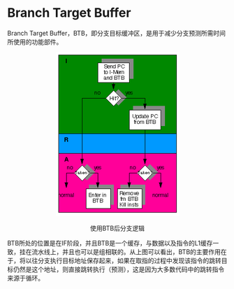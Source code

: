 # Branch Target Buffer

Branch Target Buffer，BTB，即分支目标缓冲区，是用于减少分支预测所需时间所使用的功能部件。

<div align=center>

![avatar](./images/BTB.png)

使用BTB后分支逻辑

</div>

BTB所处的位置是在IF阶段，并且BTB是一个缓存，与数据以及指令的L1缓存一致，挂在流水线上，并且也可以是组相联的。从上图可以看出，BTB的主要作用在于，将以往分支执行目标地址保存起来，如果在取指的过程中发现该指令的跳转目标仍然是这个地址，则直接跳转执行（预测），这是因为大多数代码中的跳转指令来源于循环。
